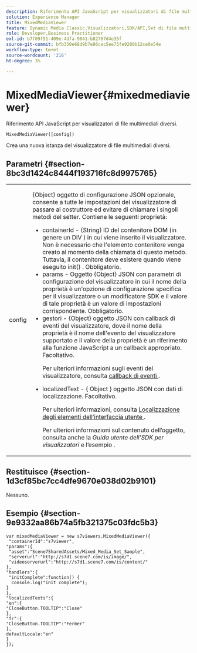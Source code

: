 ```yaml
---
description: Riferimento API JavaScript per visualizzatori di file multimediali diversi.
solution: Experience Manager
title: MixedMediaViewer
feature: Dynamic Media Classic,Visualizzatori,SDK/API,Set di file multimediali diversi
role: Developer,Business Practitioner
exl-id: b7f09f51-409e-4dfa-9041-b82767d4e35f
source-git-commit: bfb350e68d9b7e86cec5ee75fe9280b12ce0e54e
workflow-type: tm+mt
source-wordcount: '216'
ht-degree: 3%

---
```


# MixedMediaViewer{#mixedmediaviewer}

Riferimento API JavaScript per visualizzatori di file multimediali diversi.

`MixedMediaViewer([config])`

Crea una nuova istanza del visualizzatore di file multimediali diversi.

## Parametri {#section-8bc3d1424c8444f193716fc8d9975765}

<table id="table_896DFF34A68A403DB93A6D597461A573"> 
 <tbody> 
  <tr> 
   <td colname="col1"> <p> <span class="codeph"> <span class="varname"> config  </span> </span> </p> </td> 
   <td colname="col2"> <p> <span class="codeph"> {Object} oggetto di configurazione JSON  </span> opzionale, consente a tutte le impostazioni del visualizzatore di passare al costruttore ed evitare di chiamare i singoli metodi del setter. Contiene le seguenti proprietà: </p> <p> 
     <ul id="ul_266C711E8E75471E90C15F39A96A142F"> 
      <li id="li_71857BBD652243A094E936C2C8EA9702"> <span class="codeph"> containerId  </span> -  <span class="codeph"> {String}  </span> ID del contenitore DOM (in genere un  <span class="codeph"> DIV  </span>) in cui viene inserito il visualizzatore. Non è necessario che l'elemento contenitore venga creato al momento della chiamata di questo metodo. Tuttavia, il contenitore deve esistere quando viene eseguito <span class="codeph"> init() </span> . Obbligatorio. </li> 
      <li id="li_3D28979F04274AC9B507B33D4275FC3A"> <span class="codeph"> params  </span> - Oggetto  <span class="codeph"> {Object}  </span> JSON con parametri di configurazione del visualizzatore in cui il nome della proprietà è un'opzione di configurazione specifica per il visualizzatore o un modificatore SDK e il valore di tale proprietà è un valore di impostazioni corrispondente. Obbligatorio. </li> 
      <li id="li_A40AC2167575415FB3383D070E27B9AB"> <span class="codeph"> gestori  </span> -  <span class="codeph"> {Object} oggetto  </span> JSON con callback di eventi del visualizzatore, dove il nome della proprietà è il nome dell'evento del visualizzatore supportato e il valore della proprietà è un riferimento alla funzione JavaScript a un callback appropriato. Facoltativo. <p>Per ulteriori informazioni sugli eventi del visualizzatore, consulta <a href="../../../c-html5-s7-aem-asset-viewers/c-html5-mixedmedia-viewer-about/c-html5-mixedmedia-event-callbacks.md#concept-273d2cddbb7144e284b618ffaf3deabc" format="dita" scope="local"> callback di eventi </a> . </p> </li> 
      <li id="li_C592026403804A4FAE12863944A10EE4"> <p> <span class="codeph"> localizedText  </span> - {  <span class="codeph"> Object  </span>} oggetto JSON con dati di localizzazione. Facoltativo. </p> <p>Per ulteriori informazioni, consulta <a href="../../../c-html5-s7-aem-asset-viewers/c-html5-mixedmedia-viewer-about/c-html5-mixedmedia-viewer-localization.md#concept-16262b8096474d6c9c018c3e99110dd1" format="dita" scope="local"> Localizzazione degli elementi dell’interfaccia utente </a> . </p> <p>Per ulteriori informazioni sul contenuto dell’oggetto, consulta anche la <i>Guida utente dell’SDK per visualizzatori</i> e l’esempio . </p> </li> 
     </ul> </p> </td> 
  </tr> 
 </tbody> 
</table>

## Restituisce {#section-1d3cf85bc7cc4dfe9670e038d02b9101}

Nessuno.

## Esempio {#section-9e9332aa86b74a5fb321375c03fdc5b3}

```
var mixedMediaViewer = new s7viewers.MixedMediaViewer({ 
 "containerId":"s7viewer", 
"params":{ 
 "asset":"Scene7SharedAssets/Mixed_Media_Set_Sample", 
 "serverurl":"http://s7d1.scene7.com/is/image/", 
 "videoserverurl":"http://s7d1.scene7.com/is/content/" 
}, 
"handlers":{ 
 "initComplete":function() { 
  console.log("init complete"); 
} 
}, 
"localizedTexts":{ 
"en":{ 
"CloseButton.TOOLTIP":"Close" 
}, 
"fr":{ 
"CloseButton.TOOLTIP":"Fermer" 
}, 
defaultLocale:"en" 
} 
});
```
